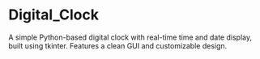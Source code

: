 # Digital_Clock
A simple Python-based digital clock with real-time time and date display, built using tkinter. Features a clean GUI and customizable design.
